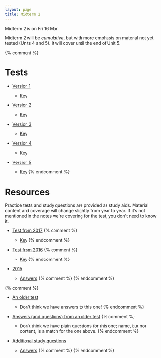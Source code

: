 ```yaml
---
layout: page
title: Midterm 2
---
```


Midterm 2 is on Fri 16 Mar. 

Midterm 2 will be _cumulative_, but with more emphasis on material not yet tested (Units 4 and 5). It will cover until the end of Unit 5. 

{% comment %} 
# Tests

* [Version 1](materials/midterm2.1.test.pdf)
    * [Key](materials/midterm2.1.key.pdf)

* [Version 2](materials/midterm2.2.test.pdf)
    * [Key](materials/midterm2.2.key.pdf)

* [Version 3](materials/midterm2.3.test.pdf)
    * [Key](materials/midterm2.3.key.pdf)

* [Version 4](materials/midterm2.4.test.pdf)
    * [Key](materials/midterm2.4.key.pdf)

* [Version 5](materials/midterm2.5.test.pdf)
    * [Key](materials/midterm2.5.key.pdf)
{% endcomment %} 

# Resources

Practice tests and study questions are provided as study aids. Material content and coverage will change slightly from year to year. If it's not mentioned in the notes we're covering for the test, you don't need to know it.

* [Test from 2017](materials/2017/midterm2.1.test.pdf)
{% comment %} 
    * [Key](materials/midterm2.1.key.pdf)
{% endcomment %} 

* [Test from 2016](materials/2016/midterm2.3.test.pdf)
{% comment %} 
    * [Key](materials/2016/midterm2.3.key.pdf)
{% endcomment %} 

* [2015](http://lalashan.mcmaster.ca/3SS/2015/midterm2.1.test.pdf)
    * [Answers](http://lalashan.mcmaster.ca/3SS/2015/midterm2.1.key.pdf)
{% comment %} 
{% endcomment %} 

{% comment %} 
* [An older test](http://lalashan.mcmaster.ca/3SS/2012/midterm2.test.pdf)
	* Don't think we have answers to this one!
{% endcomment %} 

* [Answers (and questions) from an older test](http://lalashan.mcmaster.ca/3SS/2012/midterm2.key.pdf)
{% comment %} 
	* Don't think we have plain questions for this one; name, but not content, is a match for the one above.
{% endcomment %} 

* [Additional study questions](http://lalashan.mcmaster.ca/3SS/2015/midterm23sq.sq.pdf)
    * [Answers](http://lalashan.mcmaster.ca/3SS/2015/midterm23sq.key.pdf)
{% comment %} 
{% endcomment %} 

